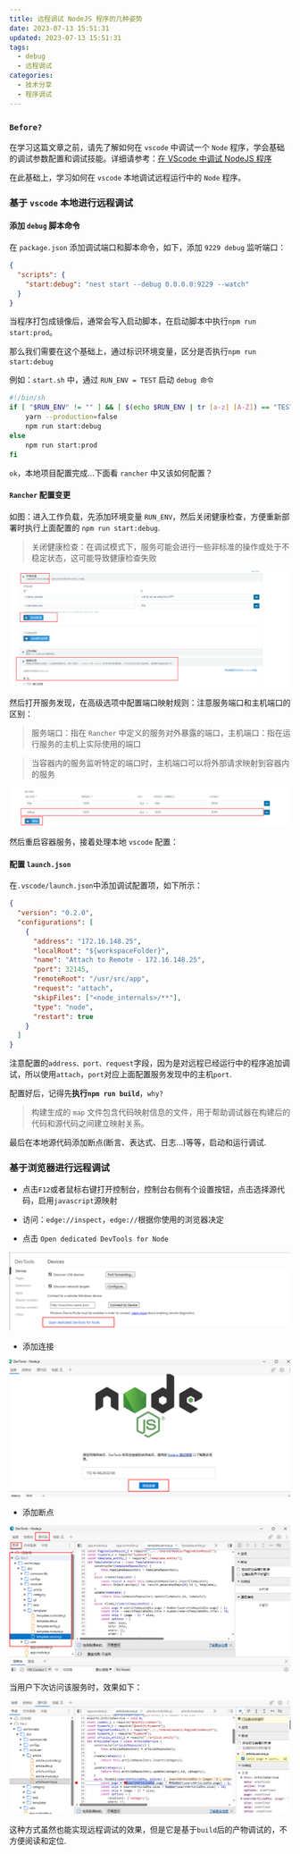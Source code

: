 ```yaml
---
title: 远程调试 NodeJS 程序的几种姿势
date: 2023-07-13 15:51:31
updated: 2023-07-13 15:51:31
tags:
  - debug
  - 远程调试
categories:
  - 技术分享
  - 程序调试
---
```


### `Before?`

在学习这篇文章之前，请先了解如何在 `vscode` 中调试一个 `Node` 程序，学会基础的调试参数配置和调试技能。详细请参考：[在 VScode 中调试 NodeJS 程序](/share/vscode-debug)

在此基础上，学习如何在 `vscode` 本地调试远程运行中的 `Node` 程序。

<!-- more -->

### 基于 `vscode` 本地进行远程调试

#### 添加 `debug` 脚本命令

在 `package.json` 添加调试端口和脚本命令，如下，添加 `9229 debug` 监听端口：

```json
{
  "scripts": {
    "start:debug": "nest start --debug 0.0.0.0:9229 --watch"
  }
}
```

当程序打包成镜像后，通常会写入启动脚本，在启动脚本中执行`npm run start:prod`。

那么我们需要在这个基础上，通过标识环境变量，区分是否执行`npm run start:debug`

例如：`start.sh` 中，通过 `RUN_ENV = TEST` 启动 `debug 命令`

```sh
#!/bin/sh
if [ "$RUN_ENV" != "" ] && [ $(echo $RUN_ENV | tr [a-z] [A-Z]) == "TEST" ];then
    yarn --production=false
    npm run start:debug
else
    npm run start:prod
fi
```

`ok`，本地项目配置完成...下面看 `rancher` 中又该如何配置？

#### `Rancher` 配置变更

如图：进入工作负载，先添加环境变量 `RUN_ENV`，然后关闭健康检查，方便重新部署时执行上面配置的 `npm run start:debug`.

> 关闭健康检查：在调试模式下，服务可能会进行一些非标准的操作或处于不稳定状态，这可能导致健康检查失败

[![node-remote-debug-p1](/images/share/node-remote-debug/p1.png)](/images/share/node-remote-debug/p1.png)

然后打开服务发现，在高级选项中配置端口映射规则：注意服务端口和主机端口的区别：

> 服务端口：指在 `Rancher` 中定义的服务对外暴露的端口，主机端口：指在运行服务的主机上实际使用的端口

> 当容器内的服务监听特定的端口时，主机端口可以将外部请求映射到容器内的服务

[![node-remote-debug-p2](/images/share/node-remote-debug/p2.png)](/images/share/node-remote-debug/p2.png)

然后重启容器服务，接着处理本地 `vscode` 配置：

#### 配置 `launch.json`

在`.vscode/launch.json`中添加调试配置项，如下所示：

```json
{
  "version": "0.2.0",
  "configurations": [
    {
      "address": "172.16.148.25",
      "localRoot": "${workspaceFolder}",
      "name": "Attach to Remote - 172.16.148.25",
      "port": 32145,
      "remoteRoot": "/usr/src/app",
      "request": "attach",
      "skipFiles": ["<node_internals>/**"],
      "type": "node",
      "restart": true
    }
  ]
}
```

注意配置的`address、port、request`字段，因为是对远程已经运行中的程序追加调试，所以使用`attach`，`port`对应上面配置服务发现中的主机`port`.

配置好后，记得先**执行`npm run build`**，`why?`

> 构建生成的 `map` 文件包含代码映射信息的文件，用于帮助调试器在构建后的代码和源代码之间建立映射关系。

最后在本地源代码添加断点(断言、表达式、日志...)等等，启动和运行调试.

### 基于浏览器进行远程调试

- 点击`F12`或者鼠标右键打开控制台，控制台右侧有个设置按钮，点击选择源代码，启用`javascript`源映射

- 访问：`edge://inspect`，`edge://`根据你使用的浏览器决定

- 点击 `Open dedicated DevTools for Node`

[![node-remote-debug-p3](/images/share/node-remote-debug/p3.png)](/images/share/node-remote-debug/p3.png)

- 添加连接

[![node-remote-debug-p4](/images/share/node-remote-debug/p4.png)](/images/share/node-remote-debug/p4.png)

- 添加断点

[![node-remote-debug-p5](/images/share/node-remote-debug/p5.png)](/images/share/node-remote-debug/p5.png)

当用户下次访问该服务时，效果如下：

[![node-remote-debug-p6](/images/share/node-remote-debug/p6.png)](/images/share/node-remote-debug/p6.png)

这种方式虽然也能实现远程调试的效果，但是它是基于`build`后的产物调试的，不方便阅读和定位.

